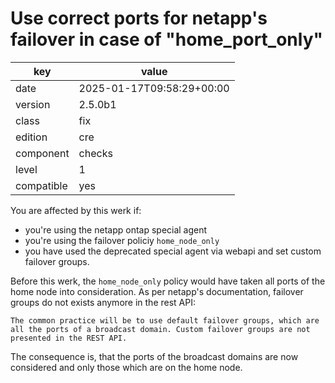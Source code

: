 [//]: # (werk v2)
# Use correct ports for netapp's failover in case of "home_port_only"

key        | value
---------- | ---
date       | 2025-01-17T09:58:29+00:00
version    | 2.5.0b1
class      | fix
edition    | cre
component  | checks
level      | 1
compatible | yes

You are affected by this werk if:

- you're using the netapp ontap special agent
- you're using the failover policiy `home_node_only`
- you have used the deprecated special agent via webapi and set custom failover groups.

Before this werk, the `home_node_only` policy would have taken all ports of the home node into consideration.
As per netapp's documentation, failover groups do not exists anymore in the rest API:
```
The common practice will be to use default failover groups, which are all the ports of a broadcast domain. Custom failover groups are not presented in the REST API.
```

The consequence is, that the ports of the broadcast domains are now considered and only those which are on the home node.
